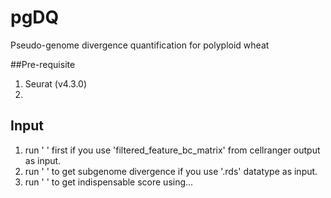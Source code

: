 # pgDQ
 Pseudo-genome divergence quantification for polyploid wheat

##Pre-requisite
1) Seurat (v4.3.0)
2) 

## Input
1) run ' ' first if you use 'filtered_feature_bc_matrix' from cellranger output as input.
2) run ' ' to get subgenome divergence if you use '.rds' datatype as input.
3) run ' ' to get indispensable score using...
